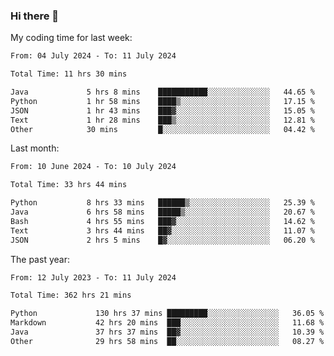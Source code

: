 ### Hi there 👋

My coding time for last week:

<!--START_SECTION:week-->

```txt
From: 04 July 2024 - To: 11 July 2024

Total Time: 11 hrs 30 mins

Java             5 hrs 8 mins    ███████████░░░░░░░░░░░░░░   44.65 %
Python           1 hr 58 mins    ████▒░░░░░░░░░░░░░░░░░░░░   17.15 %
JSON             1 hr 43 mins    ███▓░░░░░░░░░░░░░░░░░░░░░   15.05 %
Text             1 hr 28 mins    ███▒░░░░░░░░░░░░░░░░░░░░░   12.81 %
Other            30 mins         █░░░░░░░░░░░░░░░░░░░░░░░░   04.42 %
```

<!--END_SECTION:week-->

Last month:

<!--START_SECTION:month-->

```txt
From: 10 June 2024 - To: 10 July 2024

Total Time: 33 hrs 44 mins

Python           8 hrs 33 mins   ██████▒░░░░░░░░░░░░░░░░░░   25.39 %
Java             6 hrs 58 mins   █████▒░░░░░░░░░░░░░░░░░░░   20.67 %
Bash             4 hrs 55 mins   ███▓░░░░░░░░░░░░░░░░░░░░░   14.62 %
Text             3 hrs 44 mins   ██▓░░░░░░░░░░░░░░░░░░░░░░   11.07 %
JSON             2 hrs 5 mins    █▓░░░░░░░░░░░░░░░░░░░░░░░   06.20 %
```

<!--END_SECTION:month-->

The past year:

<!--START_SECTION:year-->

```txt
From: 12 July 2023 - To: 11 July 2024

Total Time: 362 hrs 21 mins

Python             130 hrs 37 mins █████████░░░░░░░░░░░░░░░░   36.05 %
Markdown           42 hrs 20 mins  ███░░░░░░░░░░░░░░░░░░░░░░   11.68 %
Java               37 hrs 37 mins  ██▓░░░░░░░░░░░░░░░░░░░░░░   10.39 %
Other              29 hrs 58 mins  ██░░░░░░░░░░░░░░░░░░░░░░░   08.27 %
```

<!--END_SECTION:year-->
